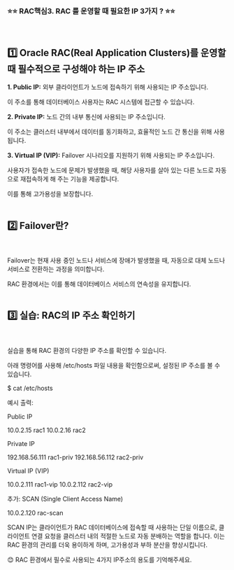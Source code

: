 ### ⭐⭐ RAC핵심3. RAC 를 운영할 때 필요한 IP 3가지 ? ⭐⭐  
&nbsp;

## 1️⃣ Oracle RAC(Real Application Clusters)를 운영할 때 필수적으로 구성해야 하는 IP 주소  


 **1️. Public IP:** 외부 클라이언트가 노드에 접속하기 위해 사용되는 IP 주소입니다.   

   이 주소를 통해 데이터베이스 사용자는 RAC 시스템에 접근할 수 있습니다.  

 **2️. Private IP:** 노드 간의 내부 통신에 사용되는 IP 주소입니다.   

   이 주소는 클러스터 내부에서 데이터를 동기화하고, 효율적인 노드 간 통신을 위해 사용됩니다.

 **3️. Virtual IP (VIP):** Failover 시나리오를 지원하기 위해 사용되는 IP 주소입니다. 

   사용자가 접속한 노드에 문제가 발생했을 때, 해당 사용자를 살아 있는 다른 노드로 자동으로 재접속하게 해 주는 기능을 제공합니다.  
   
   이를 통해 고가용성을 보장합니다.  
   &nbsp;
    


## 2️⃣ Failover란?  
&nbsp;

Failover는 현재 사용 중인 노드나 서비스에 장애가 발생했을 때, 자동으로 대체 노드나 서비스로 전환하는 과정을 의미합니다. 

RAC 환경에서는 이를 통해 데이터베이스 서비스의 연속성을 유지합니다.  
&nbsp;

## 3️⃣ 실습: RAC의 IP 주소 확인하기  
&nbsp;

실습을 통해 RAC 환경의 다양한 IP 주소를 확인할 수 있습니다. 

아래 명령어를 사용해 /etc/hosts 파일 내용을 확인함으로써, 설정된 IP 주소를 볼 수 있습니다.

$ cat /etc/hosts

예시 출력:

Public IP

10.0.2.15 rac1
10.0.2.16 rac2

Private IP

192.168.56.111 rac1-priv
192.168.56.112 rac2-priv

Virtual IP (VIP)

10.0.2.111 rac1-vip
10.0.2.112 rac2-vip

추가: SCAN (Single Client Access Name)

10.0.2.120 rac-scan

SCAN IP는 클라이언트가 RAC 데이터베이스에 접속할 때 사용하는 단일 이름으로, 
클라이언트 연결 요청을 클러스터 내의 적절한 노드로 자동 분배하는 역할을 합니다. 
이는 RAC 환경의 관리를 더욱 용이하게 하며, 고가용성과 부하 분산을 향상시킵니다.

😊 RAC 환경에서 필수로 사용되는 4가지 IP주소의 용도를 기억해주세요.
